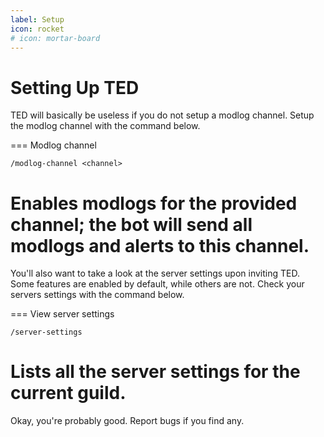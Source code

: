 ```yaml
---
label: Setup
icon: rocket
# icon: mortar-board
---
```


# Setting Up TED

TED will basically be useless if you do not setup a modlog channel. Setup the modlog channel with the command below.

=== Modlog channel
```
/modlog-channel <channel>
```
Enables modlogs for the provided channel; the bot will send all modlogs and alerts to this channel.
===

You'll also want to take a look at the server settings upon inviting TED. Some features are enabled by default, while others are not. Check your servers settings with the command below.

=== View server settings
```
/server-settings
```
Lists all the server settings for the current guild.
===

Okay, you're probably good. Report bugs if you find any.